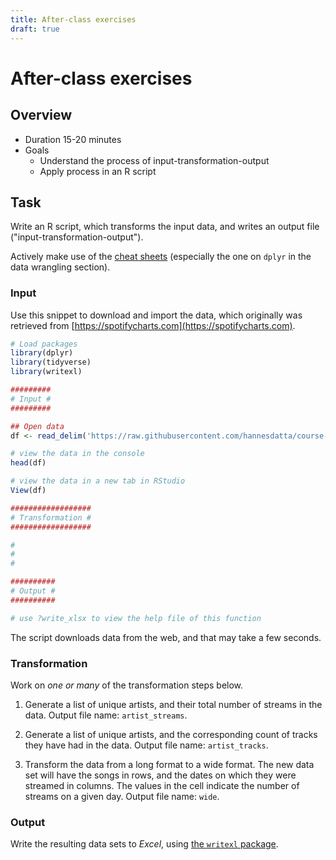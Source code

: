 ```yaml
---
title: After-class exercises
draft: true
---
```


# After-class exercises

## Overview

- Duration 15-20 minutes
- Goals
  - Understand the process of input-transformation-output
  - Apply process in an R script


## Task

Write an R script, which transforms the input data, and writes an output file ("input-transformation-output").

Actively make use of the [cheat sheets](docs/project/resources/cheat-sheets) (especially the one on `dplyr` in the data wrangling section).

### Input

Use this snippet to download and import the data, which originally was retrieved from [https://spotifycharts.com](https://spotifycharts.com).

```r
# Load packages
library(dplyr)
library(tidyverse)
library(writexl)

#########
# Input #
#########

## Open data
df <- read_delim('https://raw.githubusercontent.com/hannesdatta/course-dprep/master/content/docs/modules/week4/regional-global-daily-latest.csv', delim = ',', skip = 1)

# view the data in the console
head(df)

# view the data in a new tab in RStudio
View(df)

##################
# Transformation #
##################

#
#
#

##########
# Output #
##########

# use ?write_xlsx to view the help file of this function

```

The script downloads data from the web, and that may take a few seconds.

### Transformation

Work on *one or many* of the transformation steps below.

1. Generate a list of unique artists, and their total number of streams in the data. Output file name: `artist_streams`.

2. Generate a list of unique artists, and the corresponding count of tracks they have had in the data. Output file name: `artist_tracks`.

3. Transform the data from a long format to a wide format. The new data set will have the songs in rows, and the dates on which they were streamed in columns. The values in the cell indicate the number of streams on a given day. Output file name: `wide`.

### Output

Write the resulting data sets to *Excel*, using [the `writexl` package](https://www.rdocumentation.org/packages/writexl/versions/1.4.0/topics/write_xlsx).

<!--
## Code written in class

```

#################
##### INPUT #####
#################

# generate a list of dates
urls <-
  c(
    "https://spotifycharts.com/regional/nl/daily/2021-01-01/download",
    "https://spotifycharts.com/regional/nl/daily/2021-01-02/download",
    "https://spotifycharts.com/regional/nl/daily/2021-01-03/download",
    "https://spotifycharts.com/regional/nl/daily/2021-01-04/download",
    "https://spotifycharts.com/regional/nl/daily/2021-01-05/download",
    "https://spotifycharts.com/regional/nl/daily/2021-01-06/download",
    "https://spotifycharts.com/regional/nl/daily/2021-01-07/download"
  )

# download files in batch
# lapply(1:10, function(i) i^2)

# lapply(1:10, function(i) {
#   i+1
#   return(i^2)
#   i
# })

all_data = lapply(urls, function(url) {
  print(url)
  tmp <- read.table(url, sep = ',', skip = 1, quote = '"', header = TRUE)
  tmp$filename <- url
  return(tmp)
})

# str(all_data)
df = do.call('rbind', all_data)

# ?read.table
# head(tmp)
# View(tmp)
# cat(readLines(urls[1]), sep = "\n")

# view the data in the console
head(df)

colnames(df) <- tolower(colnames(df))
colnames(df) <- gsub('[.]', '', colnames(df))

# grepl('amazing', 'This is really an amazing book that you should read.')
# gsub('hannes','shrabastee', 'hannes is teaching a good class.')
# gsub('[.]', '', 'artist.title')


########################
#### TRANSFORMATION ####
########################

library(dplyr)

# sum of streams by artists
tmp <-
  df %>% group_by(artist) %>% summarise(total_streams = sum(streams))

tmp2 <- df %>% group_by(artist) %>% count(trackname)


# data.table
# library(data.table)
# data.table(df)[, list(.N),by=c('artist', 'trackname')][, list(N=.N),by=c('artist')]


#View(tmp)

library("xlsx")
# install.package('xlsx')    # ' '    ""    ' " '     " ' "
tmp <- data.frame(tmp)

write.xlsx(tmp, 'spotify.xlsx', sheetName = "artists",
           col.names = TRUE, row.names = FALSE, append = FALSE)



write.table(df, 'spotify_output.csv')
# explore workspace

```
-->
